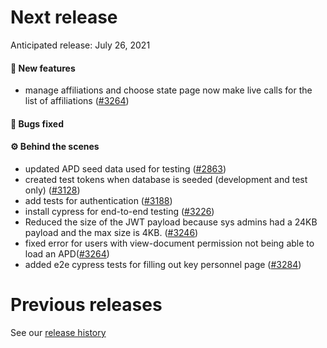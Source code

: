 # Next release

Anticipated release: July 26, 2021

#### 🚀 New features

- manage affiliations and choose state page now make live calls for the list of affiliations ([#3264])

#### 🐛 Bugs fixed

#### ⚙️ Behind the scenes

- updated APD seed data used for testing ([#2863])
- created test tokens when database is seeded (development and test only) ([#3128])
- add tests for authentication ([#3188])
- install cypress for end-to-end testing ([#3226])
- Reduced the size of the JWT payload because sys admins had a 24KB payload and the max size is 4KB. ([#3246])
- fixed error for users with view-document permission not being able to load an APD([#3264])
- added e2e cypress tests for filling out key personnel page ([#3284])

# Previous releases

See our [release history](https://github.com/CMSgov/eAPD/releases)

[#2863]: https://github.com/CMSgov/eAPD/issues/2863
[#3128]: https://github.com/CMSgov/eAPD/issues/3128
[#3188]: https://github.com/CMSgov/eAPD/issues/3188
[#3226]: https://github.com/CMSgov/eAPD/issues/3226
[#3246]: https://github.com/CMSgov/eAPD/issues/3246
[#3264]: https://github.com/CMSgov/eAPD/issues/3264
[#3284]: https://github.com/CMSgov/eAPD/issues/3284
